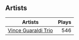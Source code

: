 ## Artists
Artists | Plays 
----- | -----: 
[Vince Guaraldi Trio](/artists/vince-guaraldi-trio-37943) | 546

